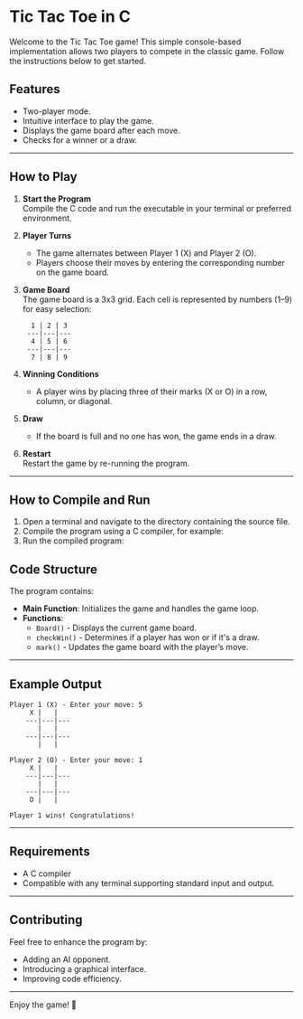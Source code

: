 # Tic Tac Toe in C

Welcome to the Tic Tac Toe game! This simple console-based implementation allows two players to compete in the classic game. Follow the instructions below to get started.

## Features
- Two-player mode.
- Intuitive interface to play the game.
- Displays the game board after each move.
- Checks for a winner or a draw.

---

## How to Play
1. **Start the Program**  
   Compile the C code and run the executable in your terminal or preferred environment.

2. **Player Turns**  
   - The game alternates between Player 1 (X) and Player 2 (O).
   - Players choose their moves by entering the corresponding number on the game board.

3. **Game Board**  
   The game board is a 3x3 grid. Each cell is represented by numbers (1–9) for easy selection:

   ```
     1 | 2 | 3
    ---|---|---
     4 | 5 | 6
    ---|---|---
     7 | 8 | 9
   ```

4. **Winning Conditions**  
   - A player wins by placing three of their marks (X or O) in a row, column, or diagonal.

5. **Draw**  
   - If the board is full and no one has won, the game ends in a draw.

6. **Restart**  
   Restart the game by re-running the program.

---

## How to Compile and Run
1. Open a terminal and navigate to the directory containing the source file.
2. Compile the program using a C compiler, for example:
3. Run the compiled program:

## Code Structure
The program contains:
- **Main Function**: Initializes the game and handles the game loop.
- **Functions**:
  - `Board()` - Displays the current game board.
  - `checkWin()` - Determines if a player has won or if it's a draw.
  - `mark()` - Updates the game board with the player’s move.

---

## Example Output

```
Player 1 (X) - Enter your move: 5
     X |   |  
    ---|---|---
       |   |  
    ---|---|---
       |   |  

Player 2 (O) - Enter your move: 1
     X |   |  
    ---|---|---
       |   |  
    ---|---|---
     O |   |  

Player 1 wins! Congratulations!
```

---

## Requirements
- A C compiler
- Compatible with any terminal supporting standard input and output.

---

## Contributing
Feel free to enhance the program by:
- Adding an AI opponent.
- Introducing a graphical interface.
- Improving code efficiency.

---

Enjoy the game! 🎉
